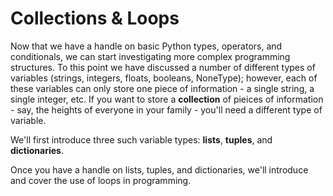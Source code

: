 # Collections & Loops

Now that we have a handle on basic Python types, operators, and conditionals, we can start investigating more complex programming structures. To this point we have discussed a number of different types of variables (strings, integers, floats, booleans, NoneType); however, each of these variables can only store one piece of information - a single string, a single integer, etc. If you want to store a **collection** of pieices of information - say, the heights of everyone in your family - you'll need a different type of variable.

We'll first introduce three such variable types: **lists**, **tuples**, and **dictionaries**.

Once you have a handle on lists, tuples, and dictionaries, we'll introduce and cover the use of loops in programming.

